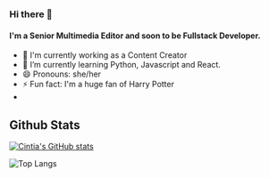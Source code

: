 ### Hi there 👋

<!--
**cintiafdz/cintiafdz** is a ✨ _special_ ✨ repository because its `README.md` (this file) appears on your GitHub profile.

Here are some ideas to get you started:

- 🔭 I’m currently working on ...
- 🌱 I’m currently learning ...
- 👯 I’m looking to collaborate on ...
- 🤔 I’m looking for help with ...
- 💬 Ask me about ...
- 📫 How to reach me: ...
- 😄 Pronouns: ...
- ⚡ Fun fact: ...
-->

#### I'm a Senior Multimedia Editor and soon to be Fullstack Developer.

-   🏢  I'm currently working as a Content Creator
-   🌱  I’m currently learning Python, Javascript and React.
-   😄 Pronouns: she/her
-   ⚡️  Fun fact: I'm a huge fan of Harry Potter
-    
## Github Stats


[![Cintia's GitHub stats](https://github-readme-stats.vercel.app/api?username=cintiafdz&show_icons=true&count_private=true&theme=cobalt&hide=prs,issues,contribs)](https://github.com/anuraghazra/github-readme-stats)
  
![Top Langs](https://github-readme-stats.vercel.app/api/top-langs/?username=cintiafdz&layout=compact&title_color=007bff&text_color=e7e7e7&icon_color=007bff&bg_color=171c28)
